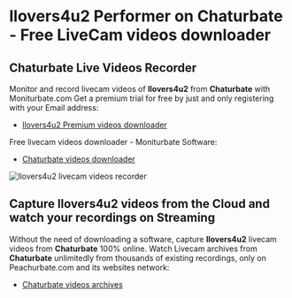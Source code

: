 # llovers4u2 Performer on Chaturbate - Free LiveCam videos downloader

## Chaturbate Live Videos Recorder

Monitor and record livecam videos of **llovers4u2** from **Chaturbate** with Moniturbate.com
Get a premium trial for free by just and only registering with your Email address:
* [llovers4u2 Premium videos downloader](https://moniturbate.com/request-demo-licence-key.html)

Free livecam videos downloader - Moniturbate Software:
* [Chaturbate videos downloader](https://moniturbate.com/moniturbate-download-software.html)

![llovers4u2 livecam videos recorder](https://peachurnet.com/templates/moniturbate-software.png)


## Capture llovers4u2 videos from the Cloud and watch your recordings on Streaming

Without the need of downloading a software, capture **llovers4u2** livecam videos from **Chaturbate** 100% online.
Watch Livecam archives from **Chaturbate** unlimitedly from thousands of existing recordings, only on Peachurbate.com and its websites network:
* [Chaturbate videos archives](https://peachurnet.com/)